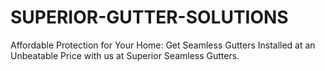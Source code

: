 # SUPERIOR-GUTTER-SOLUTIONS
Affordable Protection for Your Home: Get Seamless Gutters Installed at an Unbeatable Price with us at Superior Seamless Gutters.
